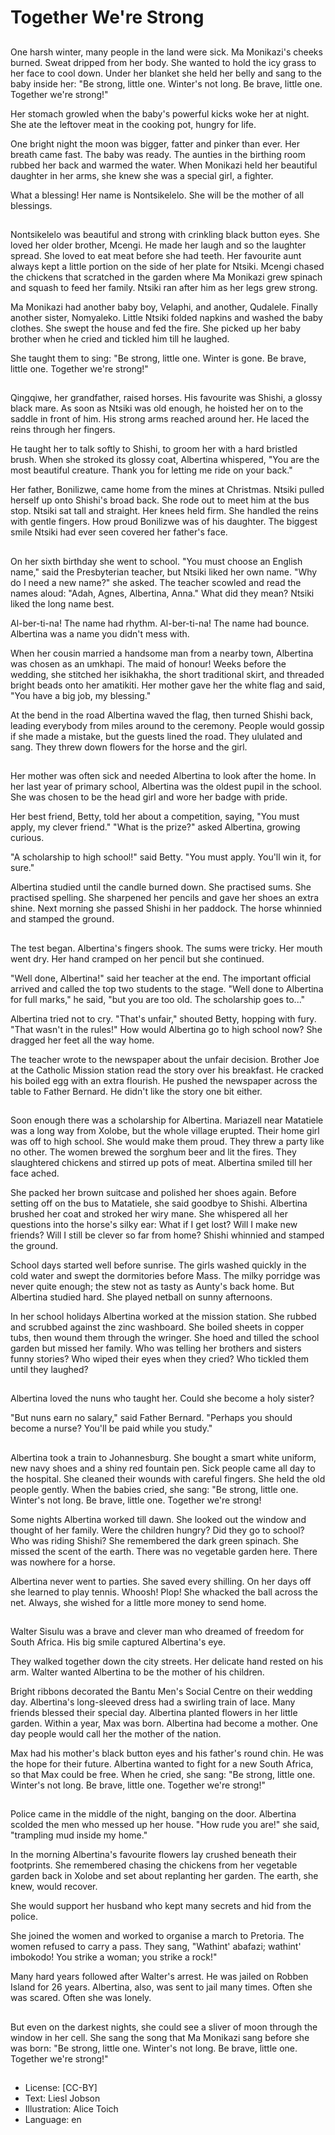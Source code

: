 # Together We're Strong

##
One harsh winter, many people in the land were sick. Ma
Monikazi's cheeks burned. Sweat dripped from her body. She
wanted to hold the icy grass to her face to cool down. Under her
blanket she held her belly and sang to the baby inside her: "Be
strong, little one. Winter's not long. Be brave, little one. Together
we're strong!"

Her stomach growled when the baby's powerful kicks woke her at
night. She ate the leftover meat in the cooking pot, hungry for life.

One bright night the moon was
bigger, fatter and pinker than ever.
Her breath came fast. The baby was
ready. The aunties in the birthing
room rubbed her back and warmed
the water. When Monikazi held her
beautiful daughter in her arms, she
knew she was a special girl, a
fighter.

What a blessing! Her name is
Nontsikelelo. She will be the mother
of all blessings.

##
Nontsikelelo was beautiful and
strong with crinkling black button
eyes. She loved her older brother,
Mcengi. He made her laugh and so
the laughter spread. She loved to
eat meat before she had teeth. Her
favourite aunt always kept a little
portion on the side of her plate for
Ntsiki. Mcengi chased the chickens
that scratched in the garden where
Ma Monikazi grew spinach and
squash to feed her family. Ntsiki ran
after him as her legs grew strong.

Ma Monikazi had another baby boy, Velaphi, and another,
Qudalele. Finally another sister, Nomyaleko. Little Ntsiki folded
napkins and washed the baby clothes. She swept the house and
fed the fire. She picked up her baby brother when he cried and
tickled him till he laughed.

She taught them to sing: "Be strong, little one. Winter is gone. Be
brave, little one. Together we're strong!"

##
Qingqiwe, her grandfather, raised
horses. His favourite was Shishi, a
glossy black mare. As soon as Ntsiki
was old enough, he hoisted her on
to the saddle in front of him. His
strong arms reached around her. He
laced the reins through her fingers.

He taught her to talk softly to
Shishi, to groom her with a hard
bristled brush. When she stroked its
glossy coat, Albertina whispered,
"You are the most beautiful
creature. Thank you for letting me
ride on your back."

Her father, Bonilizwe, came home from the mines at Christmas.
Ntsiki pulled herself up onto Shishi's broad back. She rode out to
meet him at the bus stop. Ntsiki sat tall and straight. Her
knees held firm. She handled the reins with gentle fingers.
How proud Bonilizwe was of his daughter. The biggest smile Ntsiki
had ever seen covered her father's face.

##
On her sixth birthday she went to
school. "You must choose an English
name," said the Presbyterian
teacher, but Ntsiki liked her own
name. "Why do I need a new
name?" she asked. The teacher
scowled and read the names aloud:
"Adah, Agnes, Albertina, Anna."
What did they mean? Ntsiki liked
the long name best.

Al-ber-ti-na! The name had rhythm.
Al-ber-ti-na! The name had bounce.
Albertina was a name you didn't
mess with.

When her cousin married a handsome man from a nearby town,
Albertina was chosen as an umkhapi. The maid of honour! Weeks
before the wedding, she stitched her isikhakha, the short
traditional skirt, and threaded bright beads onto her amatikiti. Her
mother gave her the white flag and said, "You have a big job, my
blessing."

At the bend in the road Albertina waved the flag, then turned
Shishi back, leading everybody from miles around to the
ceremony. People would gossip if she made a mistake, but the
guests lined the road. They ululated and sang. They threw down
flowers for the horse and the girl.

##
Her mother was often sick and
needed Albertina to look after the
home. In her last year of primary
school, Albertina was the oldest
pupil in the school. She was chosen
to be the head girl and wore her
badge with pride.

Her best friend, Betty, told her
about a competition, saying, "You
must apply, my clever friend."
"What is the prize?" asked
Albertina, growing curious.

"A scholarship to high school!" said Betty. "You must apply. You'll
win it, for sure."

Albertina studied until the candle burned down. She practised
sums. She practised spelling. She sharpened her pencils and gave
her shoes an extra shine. Next morning she passed Shishi in her
paddock. The horse whinnied and stamped the ground.

##
The test began. Albertina's fingers
shook. The sums were tricky. Her
mouth went dry. Her hand cramped
on her pencil but she continued.

"Well done, Albertina!" said her
teacher at the end. The important
official arrived and called the top
two students to the stage. "Well
done to Albertina for full marks," he
said, "but you are too old. The
scholarship goes to..."

Albertina tried not to cry. "That's unfair," shouted Betty, hopping
with fury. "That wasn't in the rules!" How would Albertina go to
high school now? She dragged her feet all the way home.

The teacher wrote to the newspaper about the unfair decision.
Brother Joe at the Catholic Mission station read the story over his
breakfast. He cracked his boiled egg with an extra flourish. He
pushed the newspaper across the table to Father Bernard. He
didn't like the story one bit either.

##
Soon enough there was a
scholarship for Albertina. Mariazell
near Matatiele was a long way from
Xolobe, but the whole village
erupted. Their home girl was off to
high school. She would make them
proud. They threw a party like no
other. The women brewed the
sorghum beer and lit the fires. They
slaughtered chickens and stirred up
pots of meat. Albertina smiled till
her face ached.

She packed her brown suitcase and polished her shoes again.
Before setting off on the bus to
Matatiele, she said goodbye to Shishi. Albertina brushed her coat
and stroked her wiry mane. She whispered all her questions into
the horse's silky ear: What if I get lost? Will I make new friends?
Will I still be clever so far from home? Shishi whinnied and
stamped the ground.

School days started well before sunrise. The girls washed quickly
in the cold water and swept the dormitories before Mass. The milky
porridge was never quite enough; the stew not as tasty as Aunty's
back home. But Albertina studied hard. She played netball on
sunny afternoons.

In her school holidays Albertina worked at the mission station. She
rubbed and scrubbed against the zinc washboard. She boiled
sheets in copper tubs, then wound them through the wringer. She
hoed and tilled the school garden but missed her family. Who was
telling her brothers and sisters funny stories? Who wiped their
eyes when they cried? Who tickled them until they laughed?

##
Albertina loved the nuns who taught
her. Could she become a holy
sister?

"But nuns earn no salary," said
Father Bernard. "Perhaps you
should become a nurse? You'll be
paid while you study."

##
Albertina took a train to
Johannesburg. She bought a smart
white uniform, new navy shoes and
a shiny red fountain pen. Sick
people came all day to the hospital.
She cleaned their wounds with
careful fingers. She held the old
people gently. When the babies
cried, she sang: "Be strong, little
one. Winter's not long. Be brave,
little one. Together we're strong!

Some nights Albertina worked till dawn. She looked out the window
and thought of her family. Were the children hungry? Did they go
to school? Who was riding Shishi? She remembered the dark green
spinach. She missed the scent of the earth. There was no
vegetable garden here. There was nowhere for a horse.

Albertina never went to parties. She saved every shilling. On her
days off she learned to play tennis. Whoosh! Plop! She whacked
the ball across the net. Always, she wished for a little more money
to send home.

##
Walter Sisulu was a brave and
clever man who dreamed of
freedom for South Africa. His big
smile captured Albertina's eye.

They walked together down the city
streets. Her delicate hand rested on
his arm. Walter wanted Albertina to
be the mother of his children.

Bright ribbons decorated the Bantu Men's Social Centre on their
wedding day. Albertina's long-sleeved dress had a swirling train of
lace. Many friends blessed their special day. Albertina planted
flowers in her little garden. Within a year, Max was born. Albertina
had become a mother. One day people would call her the mother
of the nation.

Max had his mother's black button eyes and his father's round
chin. He was the hope for their future. Albertina wanted to fight for
a new South Africa, so that Max could be free. When he cried, she
sang: "Be strong, little one. Winter's not long. Be brave, little one.
Together we're strong!"

##
Police came in the middle of the
night, banging on the door.
Albertina scolded the men who
messed up her house. "How rude
you are!" she said, "trampling mud
inside my home."

In the morning Albertina's favourite flowers lay crushed beneath
their footprints. She remembered chasing the chickens from her
vegetable garden back in Xolobe and set about replanting her
garden. The earth, she knew, would recover.

She would support her husband who kept many secrets and hid
from the police.

She joined the women and worked to organise a march to Pretoria.
The women refused to carry a pass. They sang, "Wathint' abafazi;
wathint' imbokodo! You strike a woman; you strike a rock!"

Many hard years followed after Walter's arrest. He was jailed on
Robben Island for 26 years. Albertina, also, was sent to jail many
times. Often she was scared. Often she was lonely.

##
But even on the darkest nights, she
could see a sliver of moon through
the window in her cell. She sang the
song that Ma Monikazi sang before
she was born: "Be strong, little one.
Winter's not long. Be brave, little
one. Together we're strong!"

##
* License: [CC-BY]
* Text: Liesl Jobson
* Illustration: Alice Toich
* Language: en
